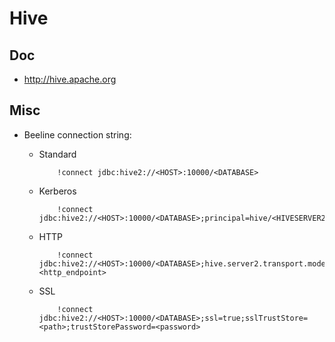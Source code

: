 # Hive

## Doc

* http://hive.apache.org

## Misc

* Beeline connection string:
  * Standard

            !connect jdbc:hive2://<HOST>:10000/<DATABASE>
  * Kerberos

            !connect jdbc:hive2://<HOST>:10000/<DATABASE>;principal=hive/<HIVESERVER2_HOST>@<REALM>

  * HTTP

            !connect jdbc:hive2://<HOST>:10000/<DATABASE>;hive.server2.transport.mode=http;hive.server2.thrift.http.path=<http_endpoint>
  * SSL

            !connect jdbc:hive2://<HOST>:10000/<DATABASE>;ssl=true;sslTrustStore=<path>;trustStorePassword=<password>

